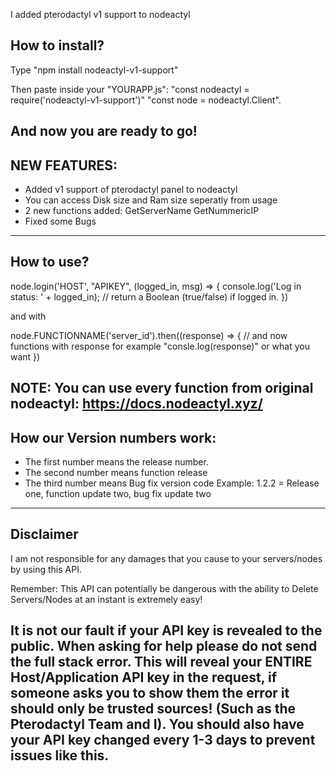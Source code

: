 I added pterodactyl v1 support to nodeactyl

How to install?
----------------------------------------------------------------------------------------------------
Type "npm install nodeactyl-v1-support"

Then paste inside your "YOURAPP.js":
"const nodeactyl = require('nodeactyl-v1-support')"
"const node = nodeactyl.Client".

And now you are ready to go!
----------------------------------------------------------------------------------------------------

NEW FEATURES:
----------------------------------------------------------------------------------------------------
- Added v1 support of pterodactyl panel to nodeactyl
- You can access Disk size and Ram size seperatly from usage
- 2 new functions added:
  GetServerName
  GetNummericIP
- Fixed some Bugs
----------------------------------------------------------------------------------------------------

How to use?
----------------------------------------------------------------------------------------------------
node.login('HOST', "APIKEY", (logged_in, msg) => {
	console.log('Log in status: ' + logged_in); // return a Boolean (true/false) if logged in.
})

and with

node.FUNCTIONNAME('server_id').then((response) => {
	// and now functions with response for example "consle.log(response)" or what you want
})

NOTE: You can use every function from original nodeactyl: https://docs.nodeactyl.xyz/
---------------------------------------------------------------------------------------------------

How our Version numbers work:
---------------------------------------------------------------------------------------------------
- The first number means the release number.
- The second number means function release
- The third number means Bug fix version code
Example:
1.2.2 = Release one, function update two, bug fix update two
--------------------------------------------------------------------------------------------------

Disclaimer
--------------------------------------------------------------------------------------------------
I am not responsible for any damages that you cause to your servers/nodes by using this API.

Remember: This API can potentially be dangerous with the ability to Delete Servers/Nodes at an instant 
is extremely easy!

It is not our fault if your API key is revealed to the public. When asking for help please do not 
send the full stack error. This will reveal your ENTIRE Host/Application API key in the request, 
if someone asks you to show them the error it should only be trusted sources! (Such as the 
Pterodactyl Team and I). You should also have your API key changed every 1-3 days to 
prevent issues like this.
--------------------------------------------------------------------------------------------------
